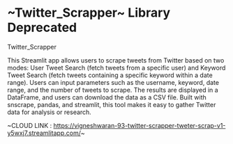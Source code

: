 # ~Twitter_Scrapper~ Library Deprecated 
Twitter_Scrapper

This Streamlit app allows users to scrape tweets from Twitter based on two modes: User Tweet Search (fetch tweets from a specific user) and Keyword Tweet Search (fetch tweets containing a specific keyword within a date range). Users can input parameters such as the username, keyword, date range, and the number of tweets to scrape. The results are displayed in a DataFrame, and users can download the data as a CSV file. Built with snscrape, pandas, and streamlit, this tool makes it easy to gather Twitter data for analysis or research.


~CLOUD LINK : https://vigneshwaran-93-twitter-scrapper-tweter-scrap-v1-y5wxj7.streamlitapp.com/~
